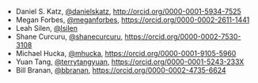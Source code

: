 * Daniel S. Katz, [@danielskatz](http://github.com/danielskatz), http://orcid.org/0000-0001-5934-7525
* Megan Forbes, [@meganforbes](http://github.com/meganforbes), https://orcid.org/0000-0002-2611-1441
* Leah Silen, [@lsilen](http://github.com/lsilen)
* Shane Curcuru, [@shanecurcuru](https://github.com/ShaneCurcuru/), https://orcid.org/0000-0002-7530-3108
* Michael Hucka, [@mhucka](https://github.com/mhucka), https://orcid.org/0000-0001-9105-5960
* Yuan Tang, [@terrytangyuan](http://github.com/terrytangyuan), https://orcid.org/0000-0001-5243-233X
* Bill Branan, [@bbranan](https://github.com/bbranan), https://orcid.org/0000-0002-4735-6624
